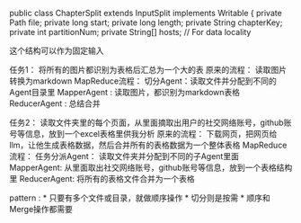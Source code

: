 
public class ChapterSplit extends InputSplit implements Writable {
    private Path file;
    private long start;
    private long length;
    private String chapterKey;
    private int partitionNum;
    private String[] hosts; // For data locality


这个结构可以作为固定输入



任务1：
    将所有的图片都识别为表格后汇总为一个大的表
    原来的流程：
        读取图片转换为markdown 
    MapReduce流程：
        切分Agent：读取文件并分配到不同的Agent目录里
        MapperAgent : 读取图片，都识别为markdown表格
        ReducerAgent : 总结合并
        


任务2：
    读取文件夹里的每个页面，从里面摘取出用户的社交网络账号，github账号等信息，放到一个excel表格里供我分析
    原来的流程：
        下载网页，把网页给llm，让他生成表格数据，然后合并所有的表格数据为一个整体表格
    MapReduce流程：
        任务分派Agent： 读取文件夹并分配到不同的子Agent里面
        MapperAgent: 从里面取出社交网络账号，github账号等信息，放到一个表格结构里
        ReducerAgent: 将所有的表格文件合并为一个表格


pattern :
    * 只要有多个文件或目录，就做顺序操作
    * 切分则是按需
    * 顺序和Merge操作都需要

